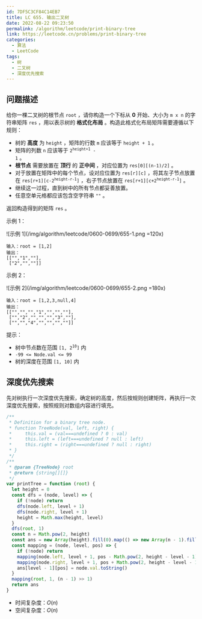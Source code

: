 ```yaml
---
id: 7DF5C3CF84C14EB7
title: LC 655. 输出二叉树
date: 2022-08-22 09:23:50
permalink: /algorithm/leetcode/print-binary-tree
link: https://leetcode.cn/problems/print-binary-tree
categories:
  - 算法
  - LeetCode
tags:
  - 树
  - 二叉树
  - 深度优先搜索
---
```


<Level :type='2'/>

## 问题描述

给你一棵二叉树的根节点 `root` ，请你构造一个下标从 **0** 开始、大小为 `m x n` 的字符串矩阵 `res` ，用以表示树的 **格式化布局** 。构造此格式化布局矩阵需要遵循以下规则：

- 树的 **高度** 为 `height` ，矩阵的行数 `m` 应该等于 `height + 1` 。
- 矩阵的列数 `n` 应该等于 <code>2<sup>height+1</sup> - 1</code> 。
- **根节点** 需要放置在 **顶行** 的 **正中间** ，对应位置为 `res[0][(n-1)/2]` 。
- 对于放置在矩阵中的每个节点，设对应位置为 `res[r][c]` ，将其左子节点放置在 <code>res[r+1][c-2<sup>height-r-1</sup>]</code> ，右子节点放置在 <code>res[r+1][c+2<sup>height-r-1</sup>]</code> 。
- 继续这一过程，直到树中的所有节点都妥善放置。
- 任意空单元格都应该包含空字符串 `""` 。

返回构造得到的矩阵 `res` 。

示例 1：

![示例 1](/img/algorithm/leetcode/0600-0699/655-1.png =120x)

```text
输入：root = [1,2]
输出：
[["","1",""],
 ["2","",""]]
```

示例 2：

![示例 2](/img/algorithm/leetcode/0600-0699/655-2.png =180x)

```text
输入：root = [1,2,3,null,4]
输出：
[["","","","1","","",""],
 ["","2","","","","3",""],
 ["","","4","","","",""]]
```

提示：

- 树中节点数在范围 <code>[1, 2<sup>10</sup>]</code> 内
- `-99 <= Node.val <= 99`
- 树的深度在范围 `[1, 10]` 内

## 深度优先搜索

先对树执行一次深度优先搜索，确定树的高度，然后按规则创建矩阵，再执行一次深度优先搜索，按照规则对数组内容进行填充。

```javascript
/**
 * Definition for a binary tree node.
 * function TreeNode(val, left, right) {
 *     this.val = (val===undefined ? 0 : val)
 *     this.left = (left===undefined ? null : left)
 *     this.right = (right===undefined ? null : right)
 * }
 */
/**
 * @param {TreeNode} root
 * @return {string[][]}
 */
var printTree = function (root) {
  let height = 0
  const dfs = (node, level) => {
    if (!node) return
    dfs(node.left, level + 1)
    dfs(node.right, level + 1)
    height = Math.max(height, level)
  }
  dfs(root, 1)
  const n = Math.pow(2, height)
  const ans = new Array(height).fill(0).map(() => new Array(n - 1).fill(''))
  const mapping = (node, level, pos) => {
    if (!node) return
    mapping(node.left, level + 1, pos - Math.pow(2, height - level - 1))
    mapping(node.right, level + 1, pos + Math.pow(2, height - level - 1))
    ans[level - 1][pos] = node.val.toString()
  }
  mapping(root, 1, (n - 1) >> 1)
  return ans
}
```

- 时间复杂度：$O(n)$
- 空间复杂度：$O(n)$
